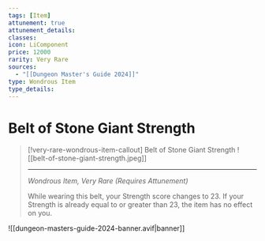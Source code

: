 ```yaml
---
tags: [Item]
attunement: true
attunement_details: 
classes: 
icon: LiComponent
price: 12000
rarity: Very Rare
sources:
  - "[[Dungeon Master's Guide 2024]]"
type: Wondrous Item
type_details: 
---
```

# Belt of Stone Giant Strength
>[!very-rare-wondrous-item-callout] Belt of Stone Giant Strength
>![[belt-of-stone-giant-strength.jpeg]]
>
>---
>*Wondrous Item, Very Rare (Requires Attunement)*
>
>While wearing this belt, your Strength score changes to 23. If your Strength is already equal to or greater than 23, the item has no effect on you.


![[dungeon-masters-guide-2024-banner.avif|banner]]